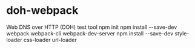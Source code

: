 # doh-webpack

Web DNS over HTTP (DOH) test tool
	npm init
	npm install --save-dev webpack webpack-cli webpack-dev-server
	npm install --save-dev style-loader css-loader url-loader

